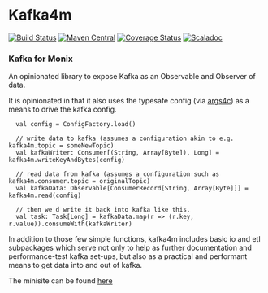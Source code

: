 Kafka4m
====

[![Build Status](https://travis-ci.org/aaronp/kafka4m.svg?branch=master)](https://travis-ci.org/aaronp/kafka4m)
[![Maven Central](https://maven-badges.herokuapp.com/maven-central/com.github.aaronp/kafka4m_2.13/badge.png)](https://maven-badges.herokuapp.com/maven-central/com.github.aaronp/kafka4m_2.13)
[![Coverage Status](https://coveralls.io/repos/github/aaronp/kafka4m/badge.svg?branch=master)](https://coveralls.io/github/aaronp/kafka4m?branch=master)
[![Scaladoc](https://javadoc-badge.appspot.com/com.github.aaronp/kafka4m_2.13.svg?label=scaladoc)](https://javadoc-badge.appspot.com/com.github.aaronp/kafka4m_2.13)

### Kafka for  Monix

An opinionated library to expose Kafka as an Observable and Observer of data.

It is opinionated in that it also uses the typesafe config (via [args4c](https://github.com/aaronp/args4c)) as a means to drive the kafka config.


```$xslt
  val config = ConfigFactory.load()

  // write data to kafka (assumes a configuration akin to e.g. kafka4m.topic = someNewTopic)
  val kafkaWriter: Consumer[(String, Array[Byte]), Long] = kafka4m.writeKeyAndBytes(config)

  // read data from kafka (assumes a configuration such as kafka4m.consumer.topic = originalTopic)
  val kafkaData: Observable[ConsumerRecord[String, Array[Byte]]] = kafka4m.read(config)

  // then we'd write it back into kafka like this.
  val task: Task[Long] = kafkaData.map(r => (r.key, r.value)).consumeWith(kafkaWriter)
```  

In addition to those few simple functions, kafka4m includes basic io and etl subpackages which serve not only to help as further documentation and performance-test
kafka set-ups, but also as a practical and performant means to get data into and out of kafka.  

The minisite can be found [here](https://aaronp.github.io/kafka4m/index.html)
